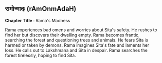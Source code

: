 ## रामोन्मादः (rAmOnmAdaH)
**Chapter Title** : Rama's Madness

Rama experiences bad omens and worries about Sita's safety. He rushes to find her but discovers their dwelling empty. Rama becomes frantic, searching the forest and questioning trees and animals. He fears Sita is harmed or taken by demons. Rama imagines Sita's fate and laments her loss. He calls out to Lakshmana and Sita in despair. Rama searches the forest tirelessly, hoping to find Sita.